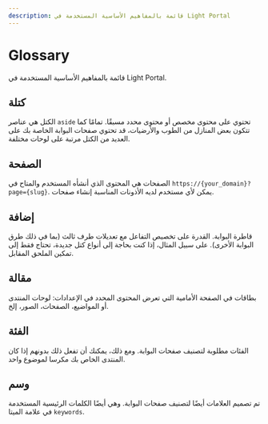 ```yaml
---
description: قائمة بالمفاهيم الأساسية المستخدمة في Light Portal
---
```


# Glossary

قائمة بالمفاهيم الأساسية المستخدمة في Light Portal.

## كتلة

الكتل هي عناصر `aside` تحتوي على محتوى مخصص أو محتوى محدد مسبقًا. تمامًا كما تتكون بعض المنازل من الطوب والأرضيات، قد تحتوي صفحات البوابة الخاصة بك على العديد من الكتل مرتبة على لوحات مختلفة.

## الصفحة

الصفحات هي المحتوى الذي أنشأه المستخدم والمتاح في `https://{your_domain}?page={slug}`. يمكن لأي مستخدم لديه الأذونات المناسبة إنشاء صفحات.

## إضافة

قاطرة البوابة. القدرة على تخصيص التفاعل مع تعديلات طرف ثالث (بما في ذلك طرق البوابة الأخرى). على سبيل المثال، إذا كنت بحاجة إلى أنواع كتل جديدة، تحتاج فقط إلى تمكين الملحق المقابل.

## مقالة

بطاقات في الصفحة الأمامية التي تعرض المحتوى المحدد في الإعدادات: لوحات المنتدى أو المواضيع، الصفحات، الصور، إلخ.

## الفئة

الفئات مطلوبة لتصنيف صفحات البوابة. ومع ذلك، يمكنك أن تفعل ذلك بدونهم إذا كان المنتدى الخاص بك مكرسا لموضوع واحد.

## وسم

تم تصميم العلامات أيضًا لتصنيف صفحات البوابة. وهي أيضًا الكلمات الرئيسية المستخدمة في علامة الميتا `keywords`.
